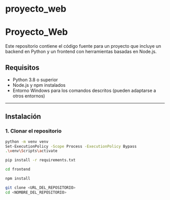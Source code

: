 # proyecto_web

# Proyecto_Web

Este repositorio contiene el código fuente para un proyecto que incluye un backend en Python y un frontend con herramientas basadas en Node.js.

## Requisitos

- Python 3.8 o superior
- Node.js y npm instalados
- Entorno Windows para los comandos descritos (pueden adaptarse a otros entornos)

---

## Instalación

### 1. Clonar el repositorio
```bash
python -m venv venv
Set-ExecutionPolicy -Scope Process -ExecutionPolicy Bypass
.\venv\Scripts\activate

pip install -r requirements.txt

cd frontend

npm install

git clone <URL_DEL_REPOSITORIO>
cd <NOMBRE_DEL_REPOSITORIO>

